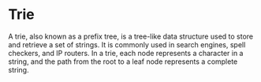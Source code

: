 # Trie

A trie, also known as a prefix tree, is a tree-like data structure used to store and retrieve a set of strings. It is commonly used in search engines, spell checkers, and IP routers. In a trie, each node represents a character in a string, and the path from the root to a leaf node represents a complete string.
